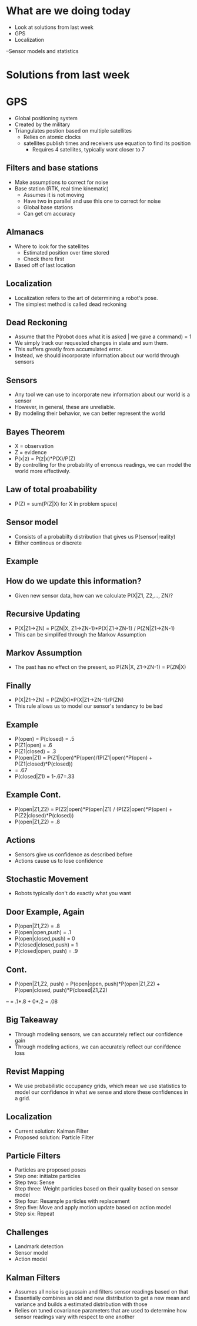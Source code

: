 # What are we doing today

-   Look at solutions from last week
-   GPS
-   Localization

&#x2013;Sensor models and statistics


# Solutions from last week


# GPS

-   Global positioning system
-   Created by the military
-   Triangulates postion based on multiple satellites
    -   Relies on atomic clocks
    -   satellites publish times and receivers use equation to find its position
        -   Requires 4 satellites, typically want closer to 7


## Filters and base stations

-   Make assumptions to correct for noise
-   Base station (RTK, real time kinematic)
    -   Assumes it is not moving
    -   Have two in parallel and use this one to correct for noise
    -   Global base stations
    -   Can get cm accuracy


## Almanacs

-   Where to look for the satellites
    -   Estimated position over time stored
    -   Check there first
-   Based off of last location


## Localization

-   Localization refers to the art of determining a robot's pose.
-   The simplest method is called dead reckoning


## Dead Reckoning

-   Assume that the P(robot does what it is asked | we gave a command) = 1
-   We simply track our requested changes in state and sum them.
-   This suffers greatly from accumulated error.
-   Instead, we should incorporate information about our world through sensors


## Sensors

-   Any tool we can use to incorporate new information about our world is a sensor
-   However, in general, these are unreliable.
-   By modeling their behavior, we can better represent the world


## Bayes Theorem

-   X = observation
-   Z = evidence
-   P(x|z) = P(z|x)\*P(X)/P(Z)
-   By controlling for the probability of erronous readings, we can model the world more effectively.


## Law of total proabability

-   P(Z) = sum(P(Z|X) for X in problem space)


## Sensor model

-   Consists of a probabilty distribution that gives us P(sensor|reality)
-   Either continous or discrete


## Example


## How do we update this information?

-   Given new sensor data, how can we calculate P(X|Z1, Z2,&#x2026;, ZN)?


## Recursive Updating

-   P(X|Z1->ZN) = P(ZN|X, Z1->ZN-1)\*P(X|Z1->ZN-1) / P(ZN|Z1->ZN-1)
-   This can be simplifed through the Markov Assumption


## Markov Assumption

-   The past has no effect on the present, so P(ZN|X, Z1->ZN-1) = P(ZN|X)


## Finally

-   P(X|Z1->ZN) = P(ZN|X)\*P(X|Z1->ZN-1)/P(ZN)
-   This rule allows us to model our sensor's tendancy to be bad


## Example

-   P(open) = P(closed) = .5
-   P(Z1|open) = .6
-   P(Z1|closed) = .3
-   P(open|Z1) = P(Z1|open)\*P(open)/(P(Z1|open)\*P(open) + P(Z1|closed)\*P(closed))
-   = .67
-   P(closed|Z1) = 1-.67=.33


## Example Cont.

-   P(open|Z1,Z2) = P(Z2|open)\*P(open|Z1) / (P(Z2|open)\*P(open) + P(Z2|closed)\*P(closed))
-   P(open|Z1,Z2) = .8


## Actions

-   Sensors give us confidence as described before
-   Actions cause us to lose confidence


## Stochastic Movement

-   Robots typically don't do exactly what you want


## Door Example, Again

-   P(open|Z1,Z2) = .8
-   P(open|open,push) = .1
-   P(open|closed,push) = 0
-   P(closed|closed,push) = 1
-   P(closed|open, push) = .9


## Cont.

-   P(open|Z1,Z2, push) = P(open|open, push)\*P(open|Z1,Z2) + P(open|closed, push)\*P(closed|Z1,Z2)

&#x2013; = .1\*.8 + 0\*.2 = .08


## Big Takeaway

-   Through modeling sensors, we can accurately reflect our confidence gain
-   Through modeling actions, we can accurately reflect our conifdence loss


## Revist Mapping

-   We use probabilistic occupancy grids, which mean we use statistics to model our confidence in what we sense and store these confidences in a grid.


## Localization

-   Current solution: Kalman Filter
-   Proposed solution: Particle Filter


## Particle Filters

-   Particles are proposed poses
-   Step one: initialze particles
-   Step two: Sense
-   Step three: Weight particles based on their quality based on sensor model
-   Step four: Resample particles with replacement
-   Step five: Move and apply motion update based on action model
-   Step six: Repeat


## Challenges

-   Landmark detection
-   Sensor model
-   Action model


## Kalman Filters

-   Assumes all noise is gaussain and filters sensor readings based on that
-   Essentially combines an old and new distribution to get a new mean and variance and builds a estimated distribution with those
-   Relies on tuned covariance parameters that are used to determine how sensor readings vary with respect to one another